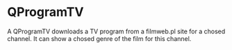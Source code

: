 # QProgramTV

A QProgramTV downloads a TV program from a filmweb.pl site for a chosed channel.
It can show a chosed genre of the film for this channel.
